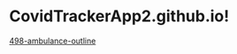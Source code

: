 # CovidTrackerApp2.github.io!
[498-ambulance-outline](https://user-images.githubusercontent.com/87072216/137726746-bb340832-c62c-40f5-b9c9-cef12d900f8f.gif)

